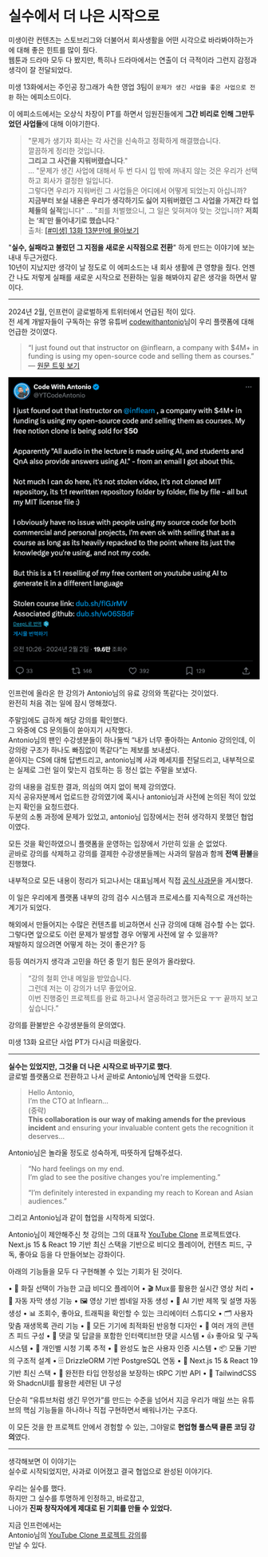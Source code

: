# 실수에서 더 나은 시작으로

미생이란 컨텐츠는 스토브리그와 더불어서 회사생활을 어떤 시각으로 바라봐야하는가에 대해 좋은 힌트를 많이 줬다.  
웹툰과 드라마 모두 다 봤지만, 특히나 드라마에서는 연출이 더 극적이라 그런지 감정과 생각이 잘 전달되었다.  
  
미생 13화에서는 주인공 장그래가 속한 영업 3팀이 `문제가 생긴 사업을 좋은 사업으로 전환` 하는 에피소드이다.  

이 에피소드에서는 오상식 차장이 PT를 하면서 임원진들에게 **그간 비리로 인해 그만두었던 사업들**에 대해 이야기한다.

> "문제가 생기자 회사는 각 사건을 신속하고 정확하게 해결했습니다.  
> 깔끔하게 정리한 것입니다.  
> **그리고 그 사건을 지워버렸습니다**."  
> ...
> "문제가 생긴 사업에 대해서 두 번 다시 입 밖에 꺼내지 않는 것은 우리가 선택하고 회사가 결정한 일입니다.  
그렇다면 우리가 지워버린 그 사업들은 어디에서 어떻게 되었는지 아십니까?  
**지금부터 보실 내용은 우리가 생각하기도 싫어 지워버렸던 그 사업을 가져간 타 업체들의 실적**입니다"
> ...
> "죄를 처벌했으니, 그 일은 잊혀져야 맞는 것입니까?
**저희는 ‘죄’만 들어내기로 했습니다**."  
> 출처: [ [#미생] 13화 13분만에 몰아보기](https://www.youtube.com/watch?v=BcMR3Ym2Tu0)

"**실수, 실패라고 불렀던 그 지점을 새로운 시작점으로 전환**" 하게 만드는 이야기에 보는 내내 두근거렸다.  
10년이 지났지만 생각이 날 정도로 이 에피소드는 내 회사 생활에 큰 영향을 줬다.
언젠간 나도 저렇게 실패를 새로운 시작으로 전환하는 일을 해봐야지 같은 생각을 하면서 말이다.  

---
  
2024년 2월, 인프런이 글로벌하게 트위터에서 언급된 적이 있다.  
전 세계 개발자들이 구독하는 유명 유튜버 [codewithantonio](https://www.youtube.com/@codewithantonio)님이 우리 플랫폼에 대해 언급한 것이였다.

> “I just found out that instructor on @inflearn, a company with $4M+ in funding is using my open-source code and selling them as courses.”  
> — [원문 트윗 보기](https://x.com/YTCodeAntonio/status/1753228303924670731)

![1](./images/1.png)

인프런에 올라온 한 강의가 Antonio님의 유료 강의와 똑같다는 것이었다.  
완전히 처음 겪는 일에 잠시 멍해졌다.  
  
주말임에도 급하게 해당 강의를 확인했다.  
그 와중에 CS 문의들이 쏟아지기 시작했다.  
Antonio님의 팬인 수강생분들이 하나둘씩 “내가 너무 좋아하는 Antonio 강의인데, 이 강의랑 구조가 하나도 빠짐없이 똑같다”는 제보를 보내셨다.  
쏟아지는 CS에 대해 답변드리고, antonio님께 사과 메세지를 전달드리고, 내부적으로는 실제로 그런 일이 맞는지 검토하는 등 정신 없는 주말을 보냈다.  
  
강의 내용을 검토한 결과, 의심의 여지 없이 복제 강의였다.  
지식 공유자분께서 업로드한 강의였기에 혹시나 antonio님과 사전에 논의된 적이 있었는지 확인을 요청드렸다.  
두분의 소통 과정에 문제가 있었고, antonio님 입장에서는 전혀 생각하지 못했던 협업이였다.  
  
모든 것을 확인하였으니 플랫폼을 운영하는 입장에서 가만히 있을 순 없었다.  
곧바로 강의를 삭제하고 강의를 결제한 수강생분들께는 사과의 말씀과 함께 **전액 환불**을 진행했다.  
  
내부적으로 모든 내용이 정리가 되고나서는 대표님께서 직접 [공식 사과문](https://www.inflearn.com/notices/1184396)을 게시했다.  

이 일은 우리에게 플랫폼 내부의 강의 검수 시스템과 프로세스를 지속적으로 개선하는 계기가 되었다.  
  
해외에서 만들어지는 수많은 컨텐츠를 비교하면서 신규 강의에 대해 검수할 수는 없다.
그렇다면 앞으로도 이런 문제가 발생할 경우 어떻게 사전에 알 수 있을까?  
재발하지 않으려면 어떻게 하는 것이 좋은가? 등
  
등등 여러가지 생각과 고민을 하던 중 믿기 힘든 문의가 올라왔다.  

> “강의 철회 안내 메일을 받았습니다.  
> 그런데 저는 이 강의가 너무 좋았어요.  
> 이번 진행중인 프로젝트를 완료 하고나서 열공하려고 했거든요 ㅜㅜ
> 끝까지 보고 싶습니다.”  

강의를 환불받은 수강생분들의 문의였다.  
  
미생 13화 요르단 사업 PT가 다시금 떠올랐다.
  
---

**실수는 있었지만, 그것을 더 나은 시작으로 바꾸기로 했다**.  
글로벌 플랫폼으로 전환하고 나서 곧바로 Antonio님께 연락을 드렸다.   

> Hello Antonio,  
> I’m the CTO at Inflearn...  
> (중략)  
> **This collaboration is our way of making amends for the previous incident** and ensuring your invaluable content gets the recognition it deserves...

Antonio님은 놀라울 정도로 성숙하게, 따뜻하게 답해주셨다.

> “No hard feelings on my end.  
> I’m glad to see the positive changes you're implementing.”  
>  
> “I’m definitely interested in expanding my reach to Korean and Asian audiences.”

그리고 Antonio님과 같이 협업을 시작하게 되었다.  
  
Antonio님이 제안해주신 첫 강의는 그의 대표작 [YouTube Clone](https://www.codewithantonio.com/projects/youtube-clone) 프로젝트였다.  
Next.js 15 & React 19 기반 최신 스택을 기반으로 비디오 플레이어, 컨텐츠 피드, 구독, 좋아요 등을 다 만들어보는 강좌이다.  
  
아래의 기능들을 모두 다 구현해볼 수 있는 기회가 된 것이다.

•	🎥 화질 선택이 가능한 고급 비디오 플레이어
•	🎬 Mux를 활용한 실시간 영상 처리
•	📝 자동 자막 생성 기능
•	🖼️ 영상 기반 썸네일 자동 생성
•	🤖 AI 기반 제목 및 설명 자동 생성
•	📊 조회수, 좋아요, 트래픽을 확인할 수 있는 크리에이터 스튜디오
•	🗂️ 사용자 맞춤 재생목록 관리 기능
•	📱 모든 기기에 최적화된 반응형 디자인
•	🔄 여러 개의 콘텐츠 피드 구성
•	💬 댓글 및 답글을 포함한 인터랙티브한 댓글 시스템
•	👍 좋아요 및 구독 시스템
•	🎯 개인별 시청 기록 추적
•	🔐 완성도 높은 사용자 인증 시스템
•	📦 모듈 기반의 구조적 설계
•	🗄️ DrizzleORM 기반 PostgreSQL 연동
•	🚀 Next.js 15 & React 19 기반 최신 스택
•	🔄 완전한 타입 안정성을 보장하는 tRPC 기반 API
•	💅 TailwindCSS와 ShadcnUI를 활용한 세련된 UI 구성

단순히 “유튜브처럼 생긴 무언가”를 만드는 수준을 넘어서 지금 우리가 매일 쓰는 유튜브의 핵심 기능들을 하나하나 직접 구현하면서 배워나가는 구조다.

이 모든 것을 한 프로젝트 안에서 경험할 수 있는, 그야말로 **현업형 풀스택 클론 코딩 강의**였다.  
  
---

생각해보면 이 이야기는  
실수로 시작되었지만, 사과로 이어졌고 결국 협업으로 완성된 이야기다.

우리는 실수를 했다.  
하지만 그 실수를 투명하게 인정하고, 바로잡고,  
나아가 **진짜 창작자에게 제대로 된 기회를 만들 수 있었다.**

지금 인프런에서는  
Antonio님의 [YouTube Clone 프로젝트 강의](https://www.inflearn.com/course/youtube-clone-next)를  
만날 수 있다.



